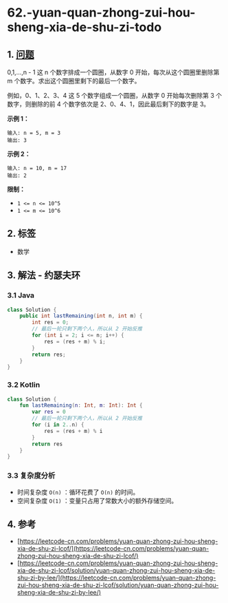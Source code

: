 # 62.-yuan-quan-zhong-zui-hou-sheng-xia-de-shu-zi-todo

## 1. [问题](https://leetcode-cn.com/problems/yuan-quan-zhong-zui-hou-sheng-xia-de-shu-zi-lcof/)

0,1,...,n - 1 这 n 个数字排成一个圆圈，从数字 0 开始，每次从这个圆圈里删除第 m 个数字。求出这个圆圈里剩下的最后一个数字。

例如，0、1、2、3、4 这 5 个数字组成一个圆圈，从数字 0 开始每次删除第 3 个数字，则删除的前 4 个数字依次是 2、0、4、1，因此最后剩下的数字是 3。

**示例 1：**

```text
输入: n = 5, m = 3
输出: 3
```

**示例 2：**

```text
输入: n = 10, m = 17
输出: 2
```

**限制：**

* `1 <= n <= 10^5`
* `1 <= m <= 10^6`

## 2. 标签

* 数学

## 3. 解法 - 约瑟夫环

### 3.1 Java

```java
class Solution {
    public int lastRemaining(int n, int m) {
        int res = 0;
        // 最后一轮只剩下两个人，所以从 2 开始反推
        for (int i = 2; i <= n; i++) {
            res = (res + m) % i;
        }
        return res;
    }
}
```

### 3.2 Kotlin

```kotlin
class Solution {
    fun lastRemaining(n: Int, m: Int): Int {
        var res = 0
        // 最后一轮只剩下两个人，所以从 2 开始反推
        for (i in 2..n) {
            res = (res + m) % i
        }
        return res
    }
}
```

### 3.3 复杂度分析

* 时间复杂度 `O(n)` ：循环花费了 `O(n)` 的时间。
* 空间复杂度 `O(1)` ：变量只占用了常数大小的额外存储空间。

## 4. 参考

* [https://leetcode-cn.com/problems/yuan-quan-zhong-zui-hou-sheng-xia-de-shu-zi-lcof/](https://leetcode-cn.com/problems/yuan-quan-zhong-zui-hou-sheng-xia-de-shu-zi-lcof/)
* [https://leetcode-cn.com/problems/yuan-quan-zhong-zui-hou-sheng-xia-de-shu-zi-lcof/solution/yuan-quan-zhong-zui-hou-sheng-xia-de-shu-zi-by-lee/](https://leetcode-cn.com/problems/yuan-quan-zhong-zui-hou-sheng-xia-de-shu-zi-lcof/solution/yuan-quan-zhong-zui-hou-sheng-xia-de-shu-zi-by-lee/)

